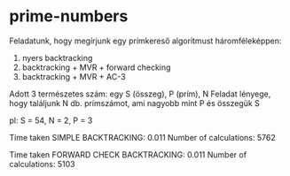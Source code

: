 # prime-numbers

Feladatunk, hogy megírjunk egy prímkereső algoritmust háromféleképpen:
  1. nyers backtracking
  2. backtracking + MVR + forward checking
  3. backtracking + MVR + AC-3

Adott 3 természetes szám: egy S (összeg), P (prím), N
Feladat lényege, hogy találjunk N db. prímszámot, ami nagyobb mint P és összegük S

pl: S = 54, N = 2, P = 3


Time taken SIMPLE BACKTRACKING: 0.011
Number of calculations: 5762

Time taken FORWARD CHECK BACKTRACKING: 0.011
Number of calculations: 5103
